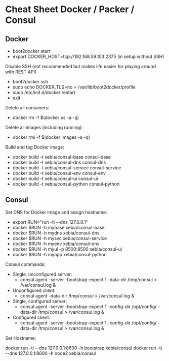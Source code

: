 # Cheat Sheet Docker / Packer / Consul

## Docker

- boot2docker start
- export DOCKER_HOST=tcp://192.168.59.103:2375 (in setup without SSH)

Disable SSH (not recommended but makes life easier for playing around with REST API)

- boot2docker ssh
- sudo echo DOCKER_TLS=no > /var/lib/boot2docker/profile
- sudo /etc/init.d/docker restart
- exit


Delete all containers:

- docker rm -f $(docker ps -a -q)

Delete all images (including running):

- docker rmi -f $(docker images -a -q)

Build and tag Docker image:

- docker build -t xebia/consul-base consul-base
- docker build -t xebia/consul-dns consul-dns
- docker build -t xebia/consul-service consul-service
- docker build -t xebia/consul-env consul-env
- docker build -t xebia/consul-ui consul-ui
- docker build -t xebia/consul-python consul-python


## Consul

Set DNS for Docker image and assign hostname:

- export RUN="run -ti --dns 127.0.0.1"
- docker $RUN -h mybase xebia/consul-base
- docker $RUN -h mydns xebia/consul-dns
- docker $RUN -h mysvc xebia/consul-service
- docker $RUN -h myenv xebia/consul-env
- docker $RUN -h myui -p 8500:8500 xebia/consul-ui
- docker $RUN -h myapp xebia/consul-python

Consul commands:

- Single, unconfigured server: 
  - consul agent -server -bootstrap-expect 1 -data-dir /tmp/consul > /var/consul.log &
- Unconfigured client: 
  - consul agent -data-dir /tmp/consul > /var/consul.log &
- Single, configured server: 
  - consul agent -server -bootstrap-expect 1 -config-dir /opt/config/ -data-dir /tmp/consul > /var/consul.log &
- Configured client:
  - consul agent -server -bootstrap-expect 1 -config-dir /opt/config/ -data-dir /tmp/consul > /var/consul.log &

Set Hostname:

docker run -ti --dns 127.0.0.1:8600 -h bootstrap xebia/consul
docker run -ti --dns 127.0.0.1:8600 -h node2 xebia/consul
